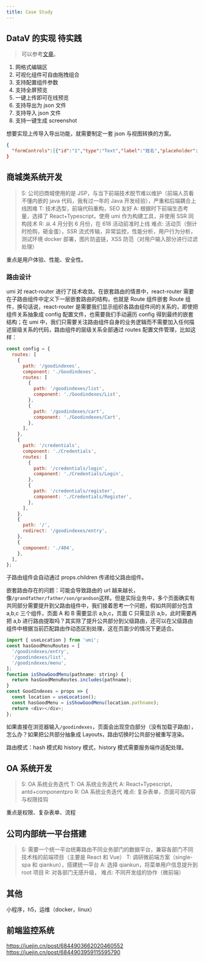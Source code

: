 ```yaml
---
title: Case Study
---
```


## DataV 的实现 <Badge>待实践</Badge>

> 可以参考[文章](https://juejin.cn/post/6915297687873159176)。

1. 网格式编辑区
2. 可视化组件可自由拖拽组合
3. 支持配置组件参数
4. 支持全屏预览
5. 一键上传即可在线预览
6. 支持导出为 json 文件
7. 支持导入 json 文件
8. 支持一键生成 screenshot

想要实现上传导入导出功能，就需要制定一套 json 与视图转换的方案。

```json
{
  "formControls":[{"id":"1","type":"Text","label":"姓名","placeholder":"请输入姓名"},{"id":"2","type":"Number","label":"年龄","placeholder":" 请输入年龄"},{"id":"4","type":"MySelect","label":"爱好","options":[{"label":"选项一","value":"1"},{"label":"选项二","value":"2"},{"label":"选项三","value":"3"}]}]},"h":172,"type":"Form","category":"base"},"point":{"i":"x-21","x":0,"y":66,"w":24,"h":172,"isBounded":true},"status":"inToCanvas"}],"pageConfig":{"bgColor":"rgba(250,250,250,1)","title":"测试","desc":"测试"}
}
```

## 商城类系统开发

> S: 公司旧商城使用的是 JSP，与当下前端技术脱节难以维护（前端人员看不懂内嵌的 java 代码，我有过一年的 Java 开发经验），严重和后端耦合上线困难
> T: 技术选型，前端代码重构，SEO 友好
> A: 根据时下前端生态考量，选择了 React+Typescript，使用 umi 作为构建工具，并使用 SSR 同构技术
> R: 从 4 月分到 6 月份，在 618 活动前准时上线
> 难点: 活动页（倒计时抢购，砸金蛋），SSR 流式传输，异常监控，性能分析，用户行为分析，测试环境 docker 部署，图片防盗链，XSS 防范（对用户输入部分进行过滤处理）

重点是用户体验、性能、安全性。

### 路由设计

umi 对 react-router 进行了技术收敛。在嵌套路由的情景中，react-router 需要在子路由组件中定义下一层嵌套路由的结构，也就是 Route 组件嵌套 Route 组件，换句话说，react-router 是需要我们显示组织各路由组件间的关系的，即使把组件关系抽象成 config 配置文件，也需要我们手动遍历 config 得到最终的嵌套结构；在 umi 中，我们只需要关注路由组件自身的业务逻辑而不需要加入任何描述层级关系的代码，路由组件的层级关系全部通过 routes 配置文件管理，比如这样：

```js
const config = {
  routes: [
    {
      path: '/goodindexes',
      component: './Goodindexes',
      routes: [
        {
          path: '/goodindexes/list',
          component: './Goodindexes/List',
        },
        {
          path: '/goodindexes/cart',
          component: './Goodindexes/Cart',
        },
      ],
    },
    {
      path: '/credentials',
      component: './Credentials',
      routes: [
        {
          path: '/credentials/login',
          component: './Credentials/Login',
        },
        {
          path: '/credentials/register',
          component: './Credentials/Register',
        },
      ],
    },
    {
      path: '/',
      redirect: '/goodindexes/entry',
    },
    {
      component: './404',
    },
  ],
};
```

子路由组件会自动通过 props.children 传递给父路由组件。

嵌套路由存在的问题：可能会导致路由的 url 越来越长，像`/grandfather/father/son/grandson`这样。但是实际业务中，多个页面确实有共同部分需要提升到父路由组件中，我们接着思考一个问题，假如共同部分包含 a,b,c 三个组件，页面 A 和 B 需要显示 a,b,c，页面 C 只需显示 a,b，此时需要再把 a,b 进行路由提取吗？其实除了提升公共部分到父级路由，还可以在父级路由组件中根据当前匹配路由作动态区别处理，这在页面少的情况下更适合。

```js
import { useLocation } from 'umi';
const hasGoodMenuRoutes = [
  '/goodindexes/entry',
  '/goodindexes/list',
  '/goodindexes/menu',
];
function isShowGoodMenu(pathname: string) {
  return hasGoodMenuRoutes.includes(pathname);
}
const GoodIndexes = props => {
  const location = useLocation();
  const hasGoodMenu = isShowGoodMenu(location.pathname);
  return <div></div>;
};
```

如果直接在浏览器输入`/goodindexes`，页面会出现空白部分（没有加载子路由），怎么办？如果把公共部分抽象成 Layouts，路由切换时公共部分被重写渲染。

路由模式：hash 模式和 history 模式，history 模式需要服务端作适配处理。

## OA 系统开发

> S: OA 系统业务迭代
> T: OA 系统业务迭代
> A: React+Typescript，antd+componentpro
> R: OA 系统业务迭代
> 难点: 复杂表单，页面可视内容与权限挂钩

重点是权限、复杂表单、流程

## 公司内部统一平台搭建

> S: 需要一个统一平台统筹路由不同业务部门的数据平台，兼容各部门不同技术栈的前端项目（主要是 React 和 Vue）
> T: 调研微前端方案（single-spa 和 qiankun），搭建统一平台
> A: 选择 qiankun，将菜单用户信息提升到 root 项目
> R: 对各部门无感升级，
> 难点: 不同开发组的协作（微前端）

## 其他

小程序，h5，运维（docker，linux）

## 前端监控系统

https://juejin.cn/post/6844903662020460552
https://juejin.cn/post/6844903959115595790
